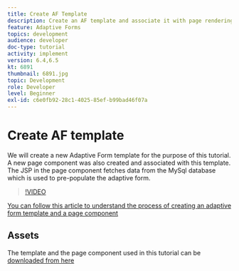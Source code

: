 ```yaml
---
title: Create AF Template
description: Create an AF template and associate it with page rendering component
feature: Adaptive Forms
topics: development
audience: developer
doc-type: tutorial
activity: implement
version: 6.4,6.5
kt: 6891
thumbnail: 6891.jpg
topic: Development
role: Developer
level: Beginner
exl-id: c6e0fb92-28c1-4025-85ef-b99bad46f07a
---
```

# Create AF template

We will create a new Adaptive Form template for the purpose of this tutorial. A new page component was also created and associated with this template. The JSP in the page component fetches data from the MySql database which is used to pre-populate the adaptive form.


>[!VIDEO](https://video.tv.adobe.com/v/27828?quality=12&learn=on)

[You can follow this article to understand the process of creating an adaptive form template and a page component](https://experienceleague.adobe.com/docs/experience-manager-learn/forms/storing-and-retrieving-form-data/part5.html?lang=en#storing-and-retrieving-form-data)


## Assets

The template and the page component used in this tutorial can be [downloaded from here](assets/sign-multiple-forms-template.zip)
